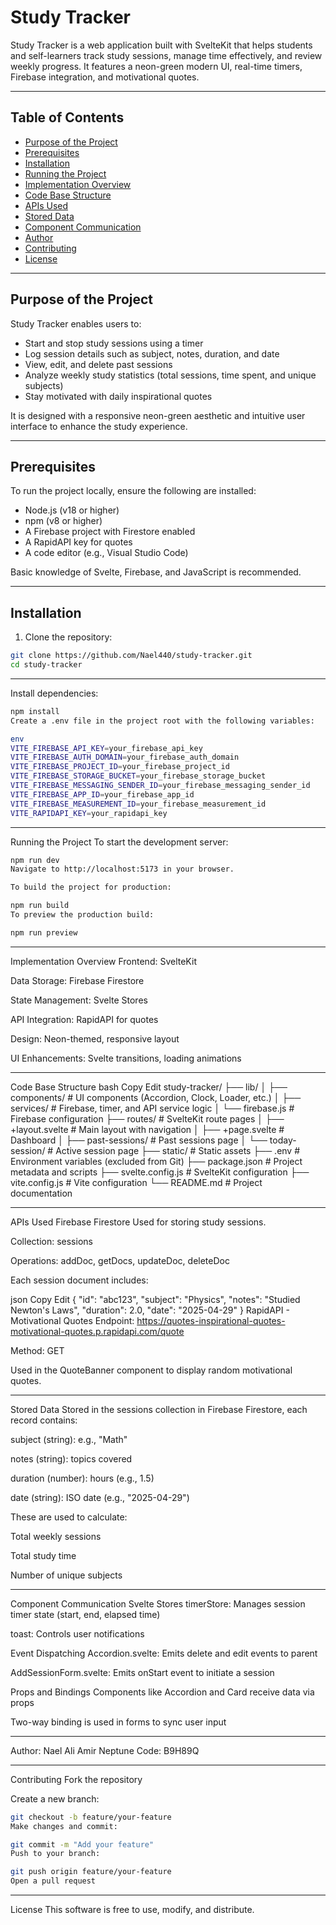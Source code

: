# Study Tracker

Study Tracker is a web application built with SvelteKit that helps students and self-learners track study sessions, manage time effectively, and review weekly progress. It features a neon-green modern UI, real-time timers, Firebase integration, and motivational quotes.

---

## Table of Contents

- [Purpose of the Project](#purpose-of-the-project)
- [Prerequisites](#prerequisites)
- [Installation](#installation)
- [Running the Project](#running-the-project)
- [Implementation Overview](#implementation-overview)
- [Code Base Structure](#code-base-structure)
- [APIs Used](#apis-used)
- [Stored Data](#stored-data)
- [Component Communication](#component-communication)
- [Author](#author)
- [Contributing](#contributing)
- [License](#license)

---

## Purpose of the Project

Study Tracker enables users to:

- Start and stop study sessions using a timer
- Log session details such as subject, notes, duration, and date
- View, edit, and delete past sessions
- Analyze weekly study statistics (total sessions, time spent, and unique subjects)
- Stay motivated with daily inspirational quotes

It is designed with a responsive neon-green aesthetic and intuitive user interface to enhance the study experience.

---

## Prerequisites

To run the project locally, ensure the following are installed:

- Node.js (v18 or higher)
- npm (v8 or higher)
- A Firebase project with Firestore enabled
- A RapidAPI key for quotes
- A code editor (e.g., Visual Studio Code)

Basic knowledge of Svelte, Firebase, and JavaScript is recommended.

---

## Installation

1. Clone the repository:

```bash
git clone https://github.com/Nael440/study-tracker.git
cd study-tracker
```

---

Install dependencies:

```bash
npm install
Create a .env file in the project root with the following variables:

env
VITE_FIREBASE_API_KEY=your_firebase_api_key
VITE_FIREBASE_AUTH_DOMAIN=your_firebase_auth_domain
VITE_FIREBASE_PROJECT_ID=your_firebase_project_id
VITE_FIREBASE_STORAGE_BUCKET=your_firebase_storage_bucket
VITE_FIREBASE_MESSAGING_SENDER_ID=your_firebase_messaging_sender_id
VITE_FIREBASE_APP_ID=your_firebase_app_id
VITE_FIREBASE_MEASUREMENT_ID=your_firebase_measurement_id
VITE_RAPIDAPI_KEY=your_rapidapi_key
```

---

Running the Project
To start the development server:

```bash
npm run dev
Navigate to http://localhost:5173 in your browser.

To build the project for production:
```

```bash
npm run build
To preview the production build:
```

```bash
npm run preview
```
---

Implementation Overview
Frontend: SvelteKit

Data Storage: Firebase Firestore

State Management: Svelte Stores

API Integration: RapidAPI for quotes

Design: Neon-themed, responsive layout

UI Enhancements: Svelte transitions, loading animations

---

Code Base Structure
bash
Copy
Edit
study-tracker/
├── lib/
│   ├── components/       # UI components (Accordion, Clock, Loader, etc.)
│   ├── services/         # Firebase, timer, and API service logic
│   └── firebase.js       # Firebase configuration
├── routes/               # SvelteKit route pages
│   ├── +layout.svelte    # Main layout with navigation
│   ├── +page.svelte      # Dashboard
│   ├── past-sessions/    # Past sessions page
│   └── today-session/    # Active session page
├── static/               # Static assets
├── .env                  # Environment variables (excluded from Git)
├── package.json          # Project metadata and scripts
├── svelte.config.js      # SvelteKit configuration
├── vite.config.js        # Vite configuration
└── README.md             # Project documentation

---

APIs Used
Firebase Firestore
Used for storing study sessions.

Collection: sessions

Operations: addDoc, getDocs, updateDoc, deleteDoc

Each session document includes:

json
Copy
Edit
{
  "id": "abc123",
  "subject": "Physics",
  "notes": "Studied Newton's Laws",
  "duration": 2.0,
  "date": "2025-04-29"
}
RapidAPI - Motivational Quotes
Endpoint: https://quotes-inspirational-quotes-motivational-quotes.p.rapidapi.com/quote

Method: GET

Used in the QuoteBanner component to display random motivational quotes.

---

Stored Data
Stored in the sessions collection in Firebase Firestore, each record contains:

subject (string): e.g., "Math"

notes (string): topics covered

duration (number): hours (e.g., 1.5)

date (string): ISO date (e.g., "2025-04-29")

These are used to calculate:

Total weekly sessions

Total study time

Number of unique subjects

---

Component Communication
Svelte Stores
timerStore: Manages session timer state (start, end, elapsed time)

toast: Controls user notifications

Event Dispatching
Accordion.svelte: Emits delete and edit events to parent

AddSessionForm.svelte: Emits onStart event to initiate a session

Props and Bindings
Components like Accordion and Card receive data via props

Two-way binding is used in forms to sync user input

---

Author:
Nael Ali Amir
Neptune Code: B9H89Q

---

Contributing
Fork the repository

Create a new branch:

```bash
git checkout -b feature/your-feature
Make changes and commit:
```

```bash
git commit -m "Add your feature"
Push to your branch:
```

```bash
git push origin feature/your-feature
Open a pull request
```
---
License
This software is free to use, modify, and distribute.

